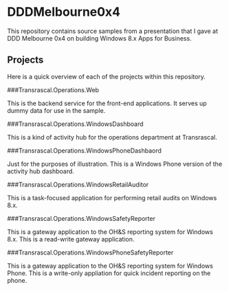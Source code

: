 DDDMelbourne0x4
===============

This repository contains source samples from a presentation that I gave at DDD Melbourne 0x4 on building Windows 8.x Apps for Business.

Projects
--

Here is a quick overview of each of the projects within this repository.

###Transrascal.Operations.Web

This is the backend service for the front-end applications. It serves up dummy data for use in the sample.

###Transrascal.Operations.WindowsDashboard

This is a kind of activity hub for the operations department at Transrascal.

###Transrascal.Operations.WindowsPhoneDashbaord

Just for the purposes of illustration. This is a Windows Phone version of the activity hub dashboard.

###Transrascal.Operations.WindowsRetailAuditor

This is a task-focused application for performing retail audits on Windows 8.x.

###Transrascal.Operations.WindowsSafetyReporter

This is a gateway application to the OH&S reporting system for Windows 8.x. This is a read-write gateway application.

###Transrascal.Operations.WindowsPhoneSafetyReporter

This is a gateway application to the OH&S reporting system for Windows Phone. This is a write-only appliation for quick incident reporting on the phone.
